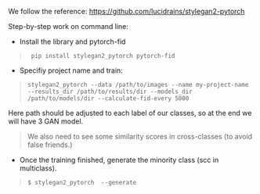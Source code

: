 
We follow the reference: https://github.com/lucidrains/stylegan2-pytorch 

Step-by-step work on command line:

 - Install the library and pytorch-fid
  >`` pip install stylegan2_pytorch pytorch-fid``
 
 - Specifiy project name and train: 
 
 > ``stylegan2_pytorch --data /path/to/images --name my-project-name --results_dir /path/to/results/dir --models_dir /path/to/models/dir --calculate-fid-every 5000``

Here path should be adjusted to each label of our classes, so at the end we will have 3 GAN model.

> We also need to see some similarity scores in cross-classes (to avoid false friends.)

 - Once the training finished, generate the minority class (scc in multiclass).

> ``$ stylegan2_pytorch  --generate``